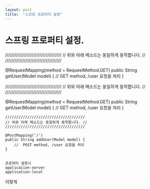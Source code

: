 ```yaml
---
layout: post
title:  "스프링 프로퍼티 설정"
---
```


# 스프링 프로퍼티 설정.

////////////////////////////////////
// 위와 아래 메소드는 동일하게 동작합니다. //
////////////////////////////////////

@RequestMapping(method = RequestMethod.GET)
public String getUser(Model model) {
    //  GET method, /user 요청을 처리
}


////////////////////////////////////
// 위와 아래 메소드는 동일하게 동작합니다. //
////////////////////////////////////

@RequestMapping(method = RequestMethod.GET)
public String getUser(Model model) {
    //  GET method, /user 요청을 처리
}


    ////////////////////////////////////
    // 위와 아래 메소드는 동일하게 동작합니다. //
    ////////////////////////////////////

    @PostMapping('/')
    public String addUser(Model model) {
        //  POST method, /user 요청을 처리
    }
    

    프로퍼티 설정시
    applicaiion-server
    application-local
    
이렇게 
